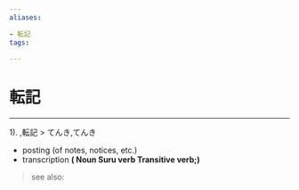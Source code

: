 ```yaml
---
aliases:
    
- 転記
tags:
    
---
```


# 転記
---
1).
,転記 > てんき,てんき

- posting (of notes, notices, etc.)
- transcription
**( Noun Suru verb Transitive verb;)**
> see also: 
            